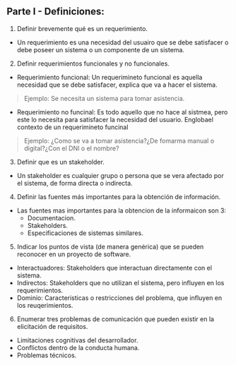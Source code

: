 ## Parte I - Definiciones:

1) Definir brevemente qué es un requerimiento.
* Un requerimiento es una necesidad del usuairo que se debe satisfacer o debe poseer un sistema o un componente de un sistema.

2) Definir requerimientos funcionales y no funcionales.
* Requerimiento funcional: Un requerimineto funcional es aquella necesidad que se debe satisfacer, explica que va a hacer el sistema.
> Ejemplo: Se necesita un sistema para tomar asistencia.
* Requerimiento no funcinal: Es todo aquello que no hace al sistmea, pero este lo necesita para satisfacer la necesidad del usuario. Englobael contexto de un requerimineto funcinal
> Ejemplo: ¿Como se va a tomar asistencia?¿De fomarma manual o digital?¿Con el DNI o el nombre?

3) Definir que es un stakeholder.
* Un stakeholder es cualquier grupo o persona que se vera afectado por el sistema, de forma directa o indirecta.

4) Definir las fuentes más importantes para la obtención de información.
* Las fuentes mas importantes para la obtencion de la informaicon son 3:
    * Documentacion.
    * Stakeholders.
    * Especificaciones de sistemas similares.

5) Indicar los puntos de vista (de manera genérica) que se pueden reconocer en un proyecto de software.
* Interactuadores: Stakeholders que interactuan directamente con el sistema.
* Indirectos: Stakeholders que no utilizan el sistema, pero influyen en los requerimientos.
* Dominio: Caracteristicas o restricciones del problema, que influyen en los reuqerimientos.

6) Enumerar tres problemas de comunicación que pueden existir en la elicitación de requisitos.
* Limitaciones cognitivas del desarrollador.
* Conflictos dentro de la conducta humana. 
* Problemas técnicos.